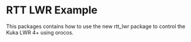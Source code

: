 RTT LWR Example
============

This packages contains how to use the new rtt_lwr package to control the Kuka LWR 4+ using orocos.


